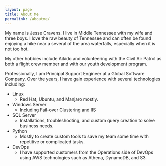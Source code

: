 ```yaml
---
layout: page
title: About Me
permalink: /aboutme/
---
```




My name is Jesse Cravens. I live in Middle Tennessee with my wife and three boys. I love the raw beauty of Tennessee and can often be found enjoying a hike near a several of the area waterfalls, especially when it is not too hot. 

My other hobbies include Aikido and volunteering with the Civil Air Patrol as both a flight crew member and with our youth development program.


Professionally, I am Principal Support Engineer at a Global Software Company. Over the years, I have gain experience with several technologies including:
* Linux 
	- Red Hat, Ubuntu, and Manjaro mostly. 
* Windows Server
	- Including Fail-over Clustering and IIS 
* SQL Server
	- Installations, troubleshooting, and custom query creation to solve business needs. 
* Python
	- Mostly to create custom tools to save my team some time with repetitive or complicated tasks.
* DevOps
	- I have supported customers from the Operations side of DevOps using AWS technologies such as Athena, DynamoDB, and S3. 